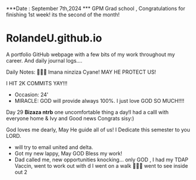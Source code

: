 ***Date : September 7th,2024 *** GPM Grad school , Congratulations for finishing 1st week! its the second of the month!
# RolandeU.github.io

A portfolio GitHub webpage with a few bits of my work throughout my career. And daily journal logs....

Daily Notes:
💚🙏🏾 Imana ninziza Cyane! MAY HE PROTECT US!

I HIT 2K COMMITS YAY!!!

- Occasion: 24'
- MIRACLE: GOD will provide always 100%. I just love GOD SO MUCH!!!!

Day 29 **Bizaza ntrb** one uncomfortable thing a day!I had a calll with everyone home & Ivy and Good news Congrats sisy:) 

God loves me dearly, May He guide all of  us!
I Dedicate this semester to you LORD.

- will try to email united and delta.
- Got my new lappy, May GOD Bless my work!
- Dad called me, new opportunities knocking...
only GOD , I had my TDAP Vaccin, went to work out with d
I went on a walk 💚💚💚
went to see inside out 2








